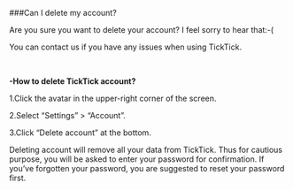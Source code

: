 ###Can I delete my account?

Are you sure you want to delete your account? I feel sorry to hear that:-( 

You can contact us if you have any issues when using TickTick.


<br />

**-How to delete TickTick account?**

1.Click the avatar in the upper-right corner of the screen.

2.Select “Settings” > “Account”.

3.Click “Delete account” at the bottom.

Deleting account will remove all your data from TickTick. Thus for cautious purpose, you will be asked to enter your password for confirmation. If you’ve forgotten your password, you are suggested to reset your password first.

